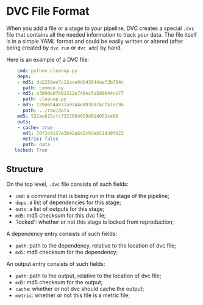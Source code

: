 # DVC File Format

When you add a file or a stage to your pipeline, DVC creates a special `.dvc`
file that contains all the needed information to track your data. The file
itself is in a simple YAML format and could be easily written or altered
(after being created by `dvc run` or `dvc add`) by hand.

Here is an example of a DVC file:

```yaml
    cmd: python cleanup.py
    deps:
    - md5: da2259ee7c12ace6db43644aef2b754c
      path: common.py
    - md5: e309de87b02312e746ec5a500844ce77
      path: cleanup.py
    - md5: 129a6b44831a9344e493b974cfa1ac9a
      path: ../raw/data
    md5: 521ac615cfc7323604059d81d052ce00
    outs:
    - cache: true
      md5: 70f3c9157e3b92a6d2c93eb51439f822
      metric: false
      path: data
   locked: True
```

## Structure

On the top level, `.dvc` file consists of such fields:

* `cmd`: a command that is being run in this stage of the pipeline;
* `deps`: a list of dependencies for this stage;
* `outs`: a list of outputs for this stage;
* `md5`: md5 checksum for this dvc file;
* 'locked': whether or not this stage is locked from reproduction;

A dependency entry consists of such fields:

* `path`: path to the dependency, relative to the location of dvc file;
* `md5`: md5 checksum for the dependency;

An output entry consists of such fields:

* `path`: path to the output, relative to the location of dvc file;
* `md5`: md5 checksum for the output;
* `cache`: whether or not dvc should cache the output;
* `metric`: whether or not this file is a metric file;
